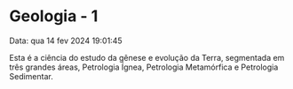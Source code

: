 # Geologia -  1
Data: qua 14 fev 2024 19:01:45

Esta é a ciência do estudo da gênese e evolução da Terra, segmentada em três
grandes áreas, Petrologia Ígnea, Petrologia Metamórfica e Petrologia Sedimentar.
    

